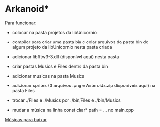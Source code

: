# Arkanoid*

Para funcionar:

* colocar na pasta projetos da libUnicornio
	
* compilar para criar uma pasta bin e colar arquivos da pasta bin de algum projeto da libUnicornio nesta pasta criada

* adicionar libfftw3-3.dll (disponível aqui) nesta pasta
	
* criar pastas Musics e Files dentro da pasta bin

* adicionar musicas na pasta Musics

* adicionar sprites (3 arquivos .png e Asteroids.zip disponíveis aqui) na pasta Files

* trocar ./Files e ./Musics por ./bin/Files e ./bin/Musics

* mudar a música na linha const char* path = ... no main.cpp

[Músicas para baixar](http://inf.ufrgs.br/~gmramella/unisinos/ter_fis/Musics/)
